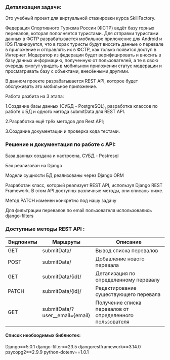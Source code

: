 ### Детализация задачи:


Это учебный проект для виртуальной стажировки курса SkillFactory.

Федерация Спортивного Туризма России (ФСТР) ведёт базу горных перевалов, которая пополняется туристами. Для отправки туристами данных в ФСТР разрабатывается мобильное приложение для Android и IOS Планируется, что в горах туристы будут вносить данные о перевале в приложение и отправлять их в ФСТР, как только появится доступ в Интернет. Модератор из федерации будет верифицировать и вносить в базу данных информацию, полученную от пользователей, а те в свою очередь смогут увидеть в мобильном приложении статус модерации и просматривать базу с объектами, внесёнными другими.

В данном проекте разрабатывается REST API, которое будет обслуживать это мобильное приложение.

Работа разбита на 3 этапа:

1.Создание базы данных (СУБД - PostgreSQL), разработка классов по работе с БД и одного метода submitData для REST API.

2.Разработка ещё трёх методов для Rest API;

3.Создание документации и проверка кода тестами.

### Решение и документация по работе с API:

База данных создана и настроена, СУБД - Postresql

Бэк реализован на Django

Модели сущности БД реализованы через Django ORM

Разработан класс, который реализует REST API, используя Django REST Framework. 
В этом API доступны различные методы, они описаны ниже.

Метод PATCH изменен конкретно под нашу задачу

Для фильтрации перевалов по email пользователя использовались django-filters

### Доступные методы REST API :


| Эндпоинты |Маршруты                        | Описание                                                 |
|-----|--------------------------------|----------------------------------------------------------|
| GET | submitData/                    | Вывод списка перевалов                                   |
| POST | submitData/                    | Добавление нового перевала                               |
| GET | submitData/{id}/               | Детализация по определенному перевалу                    |
| PATCH| submitData/{id}/               | Редактирование существующего перевала                    |
| GET | submitData/?user__email={email} | Получение списка перевалов от определенного пользователя |

#### Список необходимых библиотек:

Django==5.0.1
django-filter==23.5 
djangorestframework==3.14.0
psycopg2==2.9.9
python-dotenv==1.0.1
